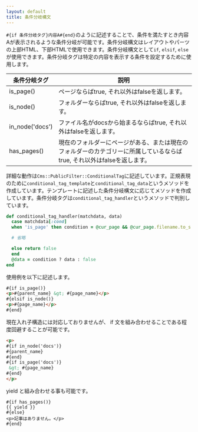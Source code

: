 ```yaml
---
layout: default
title: 条件分岐構文
---
```


`#{if 条件分岐タグ}内容A#{end}`のように記述することで、条件を満たすとき内容Aが表示されるような条件分岐が可能です。条件分岐構文はレイアウトやパーツの上部HTML、下部HTMLで使用できます。条件分岐構文として`if`, `elsif`, `else`が使用できます。条件分岐タグは特定の内容を表示する条件を設定するために使用します。

|条件分岐タグ|説明|
|---|---|
|is_page()|ページならばtrue, それ以外はfalseを返します。|
|is_node()|フォルダーならばtrue, それ以外はfalseを返します。|
|in_node('docs')|ファイル名がdocsから始まるならばtrue, それ以外はfalseを返します。|
|has_pages()|現在のフォルダーにページがある、または現在のフォルダーのカテゴリーに所属しているならばtrue, それ以外はfalseを返します。|

詳細な動作は`Cms::PublicFilter::ConditionalTag`に記述しています。正規表現のために`conditional_tag_template`と`conditional_tag_data`というメソッドを作成しています。テンプレートに記述した条件分岐構文に応じてメソッドを作成しています。条件分岐タグは`conditional_tag_handler`というメソッドで判別しています。

~~~ruby
def conditional_tag_handler(matchdata, data)
  case matchdata[:cond]
  when 'is_page' then condition = @cur_page && @cur_page.filename.to_s.start_with?(matchdata[:path])

  # 省略

  else return false
  end
  @data = condition ? data : false
end
~~~

使用例を以下に記述します。

~~~html
#{if is_page()}
<p>#{parent_name} &gt; #{page_name}</p>
#{elsif is_node()}
<p>#{page_name}</p>
#{end}
~~~

現在入れ子構造には対応しておりませんが、 if 文を組み合わせることである程度回避することが可能です。

~~~html
<p>
#{if in_node('docs')}
#{parent_name}
#{end}
#{if is_page('docs')}
 &gt; #{page_name}
#{end}
</p>
~~~

yield と組み合わせる事も可能です。

<div class="language-html highlighter-rouge"><div class="highlight"><pre class="highlight"><code>#{if has_pages()}
<span class="nt">{</span><span class="nt">{</span><span class="nt"> yield </span><span>}</span><span>}</span>
#{else}
<span class="nt">&lt;p&gt;</span>記事はありません。<span class="nt">&lt;/p&gt;</span>
#{end}
</code></pre></div></div>
